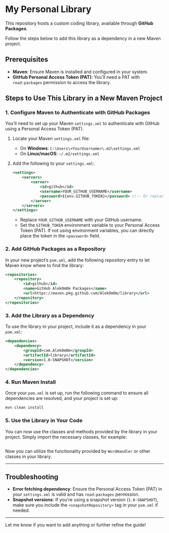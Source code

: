 
# My Personal Library

This repository hosts a custom coding library, available through **GitHub Packages**. 

Follow the steps below to add this library as a dependency in a new Maven project.

## Prerequisites

- **Maven**: Ensure Maven is installed and configured in your system.
- **GitHub Personal Access Token (PAT)**: You'll need a PAT with `read:packages` permission to access the library.

## Steps to Use This Library in a New Maven Project

### 1. **Configure Maven to Authenticate with GitHub Packages**

You'll need to set up your Maven `settings.xml` to authenticate with GitHub using a Personal Access Token (PAT).

1. Locate your Maven `settings.xml` file:
    - On **Windows**: `C:\Users\<YourUsername>\.m2\settings.xml`
    - On **Linux/macOS**: `~/.m2/settings.xml`

2. Add the following to your `settings.xml`:

   ```xml
   <settings>
       <servers>
           <server>
               <id>github</id>
               <username>YOUR_GITHUB_USERNAME</username>
               <password>${env.GITHUB_TOKEN}</password> <!-- Or replace with your PAT -->
           </server>
       </servers>
   </settings>
   ```

    - Replace `YOUR_GITHUB_USERNAME` with your GitHub username.
    - Set the `GITHUB_TOKEN` environment variable to your Personal Access Token (PAT). If not using environment variables, you can directly place the token in the `<password>` field.

### 2. **Add GitHub Packages as a Repository**

In your new project’s `pom.xml`, add the following repository entry to let Maven know where to find the library:

```xml
<repositories>
    <repository>
        <id>github</id>
        <name>GitHub AlekOmOm Packages</name>
        <url>https://maven.pkg.github.com/AlekOmOm/library</url>
    </repository>
</repositories>
```

### 3. **Add the Library as a Dependency**

To use the library in your project, include it as a dependency in your `pom.xml`:

```xml
<dependencies>
    <dependency>
        <groupId>com.Alek0m0m</groupId>
        <artifactId>library</artifactId>
        <version>1.0-SNAPSHOT</version>
    </dependency>
</dependencies>
```

### 4. **Run Maven Install**

Once your `pom.xml` is set up, run the following command to ensure all dependencies are resolved, and your project is set up:

```bash
mvn clean install
```

### 5. **Use the Library in Your Code**

You can now use the classes and methods provided by the library in your project. Simply import the necessary classes, for example:

```java

```

Now you can utilize the functionality provided by `WordHandler` or other classes in your library.

---

## Troubleshooting

- **Error fetching dependency**: Ensure the Personal Access Token (PAT) in your `settings.xml` is valid and has `read:packages` permission.
- **Snapshot versions**: If you're using a snapshot version (`1.0-SNAPSHOT`), make sure you include the `<snapshotRepository>` tag in your `pom.xml` if needed.

---

Let me know if you want to add anything or further refine the guide!
